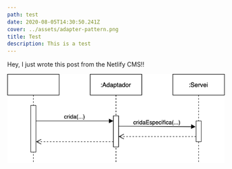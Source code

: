 ```yaml
---
path: test
date: 2020-08-05T14:30:50.241Z
cover: ../assets/adapter-pattern.png
title: Test
description: This is a test
---
```

Hey, I just wrote this post from the Netlify CMS!!

![](../assets/adapter-pattern.png "Adapter pattern")
